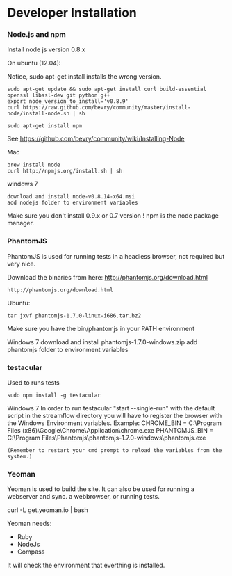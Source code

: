 # Developer Installation

### Node.js and npm

Install node js version 0.8.x

On ubuntu (12.04):

Notice, sudo apt-get install installs the wrong version.

    sudo apt-get update && sudo apt-get install curl build-essential openssl libssl-dev git python g++
    export node_version_to_install='v0.8.9'
    curl https://raw.github.com/bevry/community/master/install-node/install-node.sh | sh

    sudo apt-get install npm

See https://github.com/bevry/community/wiki/Installing-Node

Mac

    brew install node
    curl http://npmjs.org/install.sh | sh

windows 7

    download and install node-v0.8.14-x64.msi
    add nodejs folder to environment variables


Make sure you don't install 0.9.x or 0.7 version !
npm is the node package manager.

### PhantomJS

PhantomJS is used for running tests in a headless browser, not required but very
nice.

Download the binaries from here: http://phantomjs.org/download.html

    http://phantomjs.org/download.html

Ubuntu:

    tar jxvf phantomjs-1.7.0-linux-i686.tar.bz2

Make sure you have the bin/phantomjs in your PATH environment

Windows 7
    download and install phantomjs-1.7.0-windows.zip
    add phantomjs folder to environment variables


### testacular

Used to runs tests

    sudo npm install -g testacular

Windows 7
    In order to run testacular "start --single-run" with the default script in the streamflow directory you will have to register the browser with the Windows Environment variables.
    Example:
      CHROME_BIN = C:\Program Files (x86)\Google\Chrome\Application\chrome.exe
      PHANTOMJS_BIN = C:\Program Files\Phantomjs\phantomjs-1.7.0-windows\phantomjs.exe

    (Remember to restart your cmd prompt to reload the variables from the system.)

###  Yeoman

Yeoman is used to build the site.
It can also be used for running a webserver and sync. a webbrowser, or
running tests.

   curl -L get.yeoman.io | bash

Yeoman needs:
* Ruby
* NodeJs
* Compass

It will check the environment that everthing is installed.

